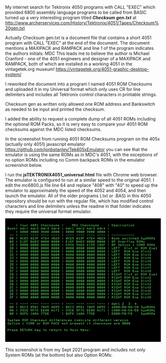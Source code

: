 My internet search for Tektronix 4050 programs with CALL "EXEC" which provided 6800 assembly language programs to be called from BASIC turned up a very interesting program titled ***Checksum gen.txt*** at http://www.archerservices.com/History/Tektronix/4051/Tapes/Checksum%20gen.txt


Actually Checksum gen.txt is a document file that contains a short 4051 program with CALL "EXEC" at the end of the document.
The document mentions a MAXIPACK and RAMPACK and line 1 of the program indicates the authors initials: MDC
This leads me to believe the author is Michael Cranford - one of the 4051 engineers and designer of a MAXIPACK and RAMPACK, both of which are installed in a working 4051 in the vintagetek.org museum! https://vintagetek.org/4051-graphic-desktop-system/

I reworked the document into a program I named 4051 ROM Checksums and uploaded it in my Universal format which only uses CR for line delimiters and includes all Tektronix control characters in printable strings.

Checksum gen as written only allowed one ROM address and Bankswitch as needed to be input and printed the checksum.

I added the ability to request a complete dump of all 4051 ROMs including the optional ROM Packs, so it is very easy to compare your 4051 ROM checksums against the MDC listed checksums.

In the screenshot from running 4051 ROM Checksums program on the 405x (actually only 4051) javascript emulator https://github.com/jonbstanley/Tek405xEmulator
you can see that the emulator is using the same ROMs as in MDC's 4051, with the exceptions of no option ROMs including no Comm backpack ROMs in the emulator screenshot below.

I run the **jsTEKTRONIX4051_universal.html** file with Chrome web browser.  The emulator is configured to run at a similar speed to the original 4051.  I edit the mc6800.js file line 64 and replace "408" with "40" to speed up the emulator to approximately the speed of the 4052 and 4054, and then launch the emulator.  All of the older programs (.txt or .BAS) in this 4050 repository should be run with the regular file, which has modified control characters and line delimiters unless the readme in that folder indicates they require the universal format emulator.

![screenshot](./4051_ROM_Checksums/4051_ROM_Checksums.png)

This screenshot is from my Sept 2021 program and includes not only System ROMs (at the bottom) but also Option ROMs:
